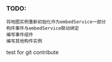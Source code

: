 ### TODO:

    将地图实例重新初始化作为embedService一部分
    构件事件与embedService联动绑定
    编写事件组件
    编写其他构件实例

test for git contribute
